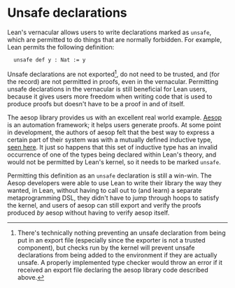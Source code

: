 # Unsafe declarations

Lean's vernacular allows users to write declarations marked as `unsafe`, which are permitted to do things that are normally forbidden. For example, Lean permits the following definition:

```
  unsafe def y : Nat := y
```

Unsafe declarations are not exported[^note1], do not need to be trusted, and (for the record) are not permitted in proofs, even in the vernacular. Permitting unsafe declarations in the vernacular is still beneficial for Lean users, because it gives users more freedom when writing code that is used to produce proofs but doesn't have to be a proof in and of itself.

The aesop library provides us with an excellent real world example. [Aesop](https://github.com/leanprover-community/aesop) is an automation framework; it helps users generate proofs. At some point in development, the authors of aesop felt that the best way to express a certain part of their system was with a mutually defined inductive type, [seen here](https://github.com/leanprover-community/aesop/blob/69404390bdc1de946bf0a2e51b1a69f308e56d7a/Aesop/Tree/Data.lean#L375). It just so happens that this set of inductive type has an invalid occurrence of one of the types being declared within Lean's theory, and would not be permitted by Lean's kernel, so it needs to be marked `unsafe`.

Permitting this definition as an `unsafe` declaration is still a win-win. The Aesop developers were able to use Lean to write their library the way they wanted, in Lean, without having to call out to (and learn) a separate metaprogramming DSL, they didn't have to jump through hoops to satisfy the kernel, and users of aesop can still export and verify the proofs produced *by* aesop without having to verify aesop itself.

[^note1]: There's technically nothing preventing an unsafe declaration from being put in an export file (especially since the exporter is not a trusted component), but checks run by the kernel will prevent unsafe declarations from being added to the environment if they are actually unsafe. A properly implemented type checker would throw an error if it received an export file declaring the aesop library code described above.
